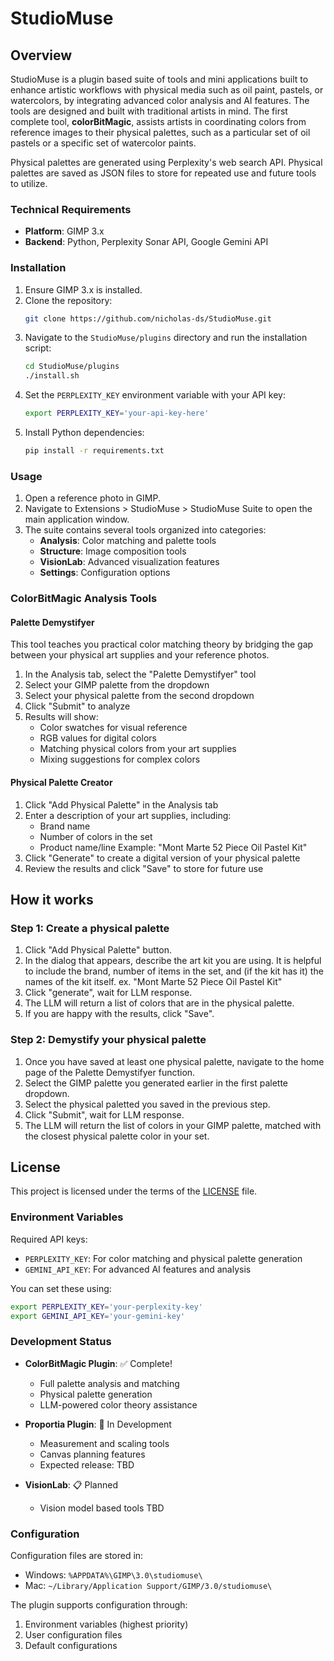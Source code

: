 # StudioMuse

## Overview

StudioMuse is a plugin based suite of tools and mini applications built to enhance artistic workflows with physical media such as oil paint, pastels, or watercolors, by integrating advanced color analysis and AI features. The tools are designed and built with traditional artists in mind. The first complete tool, **colorBitMagic**, assists artists in coordinating colors from reference images to their physical palettes, such as a particular set of oil pastels or a specific set of watercolor paints.

Physical palettes are generated using Perplexity's web search API. Physical palettes are saved as JSON files to store for repeated use and future tools to utilize.


### Technical Requirements

- **Platform**: GIMP 3.x
- **Backend**: Python, Perplexity Sonar API, Google Gemini API

### Installation

1. Ensure GIMP 3.x is installed.
2. Clone the repository:
   ```bash
   git clone https://github.com/nicholas-ds/StudioMuse.git
   ```
3. Navigate to the `StudioMuse/plugins` directory and run the installation script:
   ```bash
   cd StudioMuse/plugins
   ./install.sh
   ```
4. Set the `PERPLEXITY_KEY` environment variable with your API key:
   ```bash
   export PERPLEXITY_KEY='your-api-key-here'
   ```
5. Install Python dependencies:
   ```bash
   pip install -r requirements.txt
   ```

### Usage

1. Open a reference photo in GIMP.
2. Navigate to Extensions > StudioMuse > StudioMuse Suite to open the main application window.
3. The suite contains several tools organized into categories:
   - **Analysis**: Color matching and palette tools
   - **Structure**: Image composition tools
   - **VisionLab**: Advanced visualization features
   - **Settings**: Configuration options

### ColorBitMagic Analysis Tools

#### Palette Demystifyer
This tool teaches you practical color matching theory by bridging the gap between your physical art supplies and
your reference photos.

1. In the Analysis tab, select the "Palette Demystifyer" tool
2. Select your GIMP palette from the dropdown
3. Select your physical palette from the second dropdown
4. Click "Submit" to analyze
5. Results will show:
   - Color swatches for visual reference
   - RGB values for digital colors
   - Matching physical colors from your art supplies
   - Mixing suggestions for complex colors

#### Physical Palette Creator

1. Click "Add Physical Palette" in the Analysis tab
2. Enter a description of your art supplies, including:
   - Brand name
   - Number of colors in the set
   - Product name/line
   Example: "Mont Marte 52 Piece Oil Pastel Kit"
3. Click "Generate" to create a digital version of your physical palette
4. Review the results and click "Save" to store for future use

## How it works

### Step 1: Create a physical palette

1. Click "Add Physical Palette" button.
2. In the dialog that appears, describe the art kit you are using. It is helpful to include the brand, number of items in the set, and (if the kit has it) the names of the kit itself.
 ex. "Mont Marte 52 Piece Oil Pastel Kit"
3. Click "generate", wait for LLM response.
4. The LLM will return a list of colors that are in the physical palette.
5. If you are happy with the results, click "Save".

### Step 2: Demystify your physical palette

1. Once you have saved at least one physical palette, navigate to the home page of the Palette Demystifyer function.
2. Select the GIMP palette you generated earlier in the first palette dropdown.
3. Select the physical paletted you saved in the previous step.
4. Click "Submit", wait for LLM response.
5. The LLM will return the list of colors in your GIMP palette, matched with the closest physical palette color in your set.

## License

This project is licensed under the terms of the [LICENSE](LICENSE) file.

### Environment Variables

Required API keys:
- `PERPLEXITY_KEY`: For color matching and physical palette generation
- `GEMINI_API_KEY`: For advanced AI features and analysis

You can set these using:
```bash
export PERPLEXITY_KEY='your-perplexity-key'
export GEMINI_API_KEY='your-gemini-key'
```

### Development Status

- **ColorBitMagic Plugin**: ✅ Complete!
  - Full palette analysis and matching
  - Physical palette generation
  - LLM-powered color theory assistance

- **Proportia Plugin**: 🚧 In Development
  - Measurement and scaling tools
  - Canvas planning features
  - Expected release: TBD

- **VisionLab**: 📋 Planned
  - Vision model based tools TBD
  

### Configuration

Configuration files are stored in:
- Windows: `%APPDATA%\GIMP\3.0\studiomuse\`
- Mac: `~/Library/Application Support/GIMP/3.0/studiomuse\`

The plugin supports configuration through:
1. Environment variables (highest priority)
2. User configuration files
3. Default configurations

